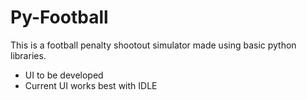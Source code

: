 # Py-Football

This is a football penalty shootout simulator made using basic python libraries.
- UI to be developed
- Current UI works best with IDLE
